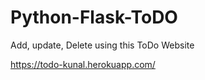 # Python-Flask-ToDO

Add, update, Delete using this ToDo Website

https://todo-kunal.herokuapp.com/

